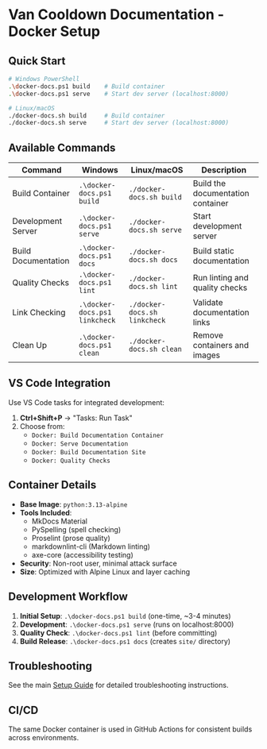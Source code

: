 # Van Cooldown Documentation - Docker Setup

## Quick Start

```bash
# Windows PowerShell
.\docker-docs.ps1 build    # Build container
.\docker-docs.ps1 serve    # Start dev server (localhost:8000)

# Linux/macOS
./docker-docs.sh build     # Build container  
./docker-docs.sh serve     # Start dev server (localhost:8000)
```

## Available Commands

| Command | Windows | Linux/macOS | Description |
|---------|---------|-------------|-------------|
| Build Container | `.\docker-docs.ps1 build` | `./docker-docs.sh build` | Build the documentation container |
| Development Server | `.\docker-docs.ps1 serve` | `./docker-docs.sh serve` | Start development server |
| Build Documentation | `.\docker-docs.ps1 docs` | `./docker-docs.sh docs` | Build static documentation |
| Quality Checks | `.\docker-docs.ps1 lint` | `./docker-docs.sh lint` | Run linting and quality checks |
| Link Checking | `.\docker-docs.ps1 linkcheck` | `./docker-docs.sh linkcheck` | Validate documentation links |
| Clean Up | `.\docker-docs.ps1 clean` | `./docker-docs.sh clean` | Remove containers and images |

## VS Code Integration

Use VS Code tasks for integrated development:

1. **Ctrl+Shift+P** → "Tasks: Run Task"
2. Choose from:
   - `Docker: Build Documentation Container`
   - `Docker: Serve Documentation` 
   - `Docker: Build Documentation Site`
   - `Docker: Quality Checks`

## Container Details

- **Base Image**: `python:3.13-alpine`
- **Tools Included**: 
  - MkDocs Material
  - PySpelling (spell checking)
  - Proselint (prose quality)
  - markdownlint-cli (Markdown linting)
  - axe-core (accessibility testing)
- **Security**: Non-root user, minimal attack surface
- **Size**: Optimized with Alpine Linux and layer caching

## Development Workflow

1. **Initial Setup**: `.\docker-docs.ps1 build` (one-time, ~3-4 minutes)
2. **Development**: `.\docker-docs.ps1 serve` (runs on localhost:8000)
3. **Quality Check**: `.\docker-docs.ps1 lint` (before committing)
4. **Build Release**: `.\docker-docs.ps1 docs` (creates `site/` directory)

## Troubleshooting

See the main [Setup Guide](setup-guide.md#troubleshooting) for detailed troubleshooting instructions.

## CI/CD

The same Docker container is used in GitHub Actions for consistent builds across environments.
